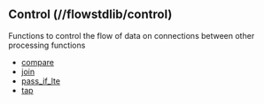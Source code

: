 ## Control (//flowstdlib/control)
Functions to control the flow of data on connections between other processing functions

* [compare](compare/compare.md)
* [join](join/join.md)
* [pass_if_lte](pass_if_lte.md)
* [tap](tap/tap.md)